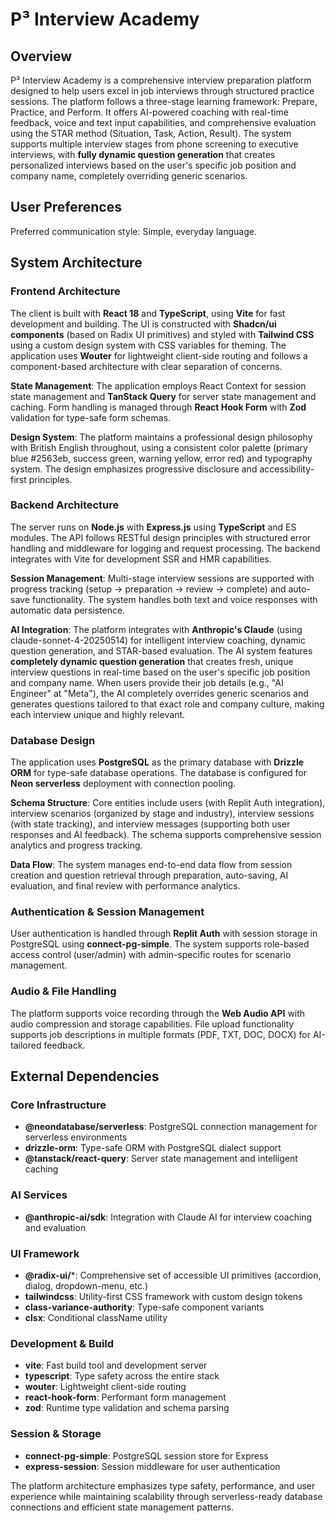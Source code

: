 # P³ Interview Academy

## Overview

P³ Interview Academy is a comprehensive interview preparation platform designed to help users excel in job interviews through structured practice sessions. The platform follows a three-stage learning framework: Prepare, Practice, and Perform. It offers AI-powered coaching with real-time feedback, voice and text input capabilities, and comprehensive evaluation using the STAR method (Situation, Task, Action, Result). The system supports multiple interview stages from phone screening to executive interviews, with **fully dynamic question generation** that creates personalized interviews based on the user's specific job position and company name, completely overriding generic scenarios.

## User Preferences

Preferred communication style: Simple, everyday language.

## System Architecture

### Frontend Architecture
The client is built with **React 18** and **TypeScript**, using **Vite** for fast development and building. The UI is constructed with **Shadcn/ui components** (based on Radix UI primitives) and styled with **Tailwind CSS** using a custom design system with CSS variables for theming. The application uses **Wouter** for lightweight client-side routing and follows a component-based architecture with clear separation of concerns.

**State Management**: The application employs React Context for session state management and **TanStack Query** for server state management and caching. Form handling is managed through **React Hook Form** with **Zod** validation for type-safe form schemas.

**Design System**: The platform maintains a professional design philosophy with British English throughout, using a consistent color palette (primary blue #2563eb, success green, warning yellow, error red) and typography system. The design emphasizes progressive disclosure and accessibility-first principles.

### Backend Architecture
The server runs on **Node.js** with **Express.js** using **TypeScript** and ES modules. The API follows RESTful design principles with structured error handling and middleware for logging and request processing. The backend integrates with Vite for development SSR and HMR capabilities.

**Session Management**: Multi-stage interview sessions are supported with progress tracking (setup → preparation → review → complete) and auto-save functionality. The system handles both text and voice responses with automatic data persistence.

**AI Integration**: The platform integrates with **Anthropic's Claude** (using claude-sonnet-4-20250514) for intelligent interview coaching, dynamic question generation, and STAR-based evaluation. The AI system features **completely dynamic question generation** that creates fresh, unique interview questions in real-time based on the user's specific job position and company name. When users provide their job details (e.g., "AI Engineer" at "Meta"), the AI completely overrides generic scenarios and generates questions tailored to that exact role and company culture, making each interview unique and highly relevant.

### Database Design
The application uses **PostgreSQL** as the primary database with **Drizzle ORM** for type-safe database operations. The database is configured for **Neon serverless** deployment with connection pooling.

**Schema Structure**: Core entities include users (with Replit Auth integration), interview scenarios (organized by stage and industry), interview sessions (with state tracking), and interview messages (supporting both user responses and AI feedback). The schema supports comprehensive session analytics and progress tracking.

**Data Flow**: The system manages end-to-end data flow from session creation and question retrieval through preparation, auto-saving, AI evaluation, and final review with performance analytics.

### Authentication & Session Management
User authentication is handled through **Replit Auth** with session storage in PostgreSQL using **connect-pg-simple**. The system supports role-based access control (user/admin) with admin-specific routes for scenario management.

### Audio & File Handling
The platform supports voice recording through the **Web Audio API** with audio compression and storage capabilities. File upload functionality supports job descriptions in multiple formats (PDF, TXT, DOC, DOCX) for AI-tailored feedback.

## External Dependencies

### Core Infrastructure
- **@neondatabase/serverless**: PostgreSQL connection management for serverless environments
- **drizzle-orm**: Type-safe ORM with PostgreSQL dialect support
- **@tanstack/react-query**: Server state management and intelligent caching

### AI Services
- **@anthropic-ai/sdk**: Integration with Claude AI for interview coaching and evaluation

### UI Framework
- **@radix-ui/***: Comprehensive set of accessible UI primitives (accordion, dialog, dropdown-menu, etc.)
- **tailwindcss**: Utility-first CSS framework with custom design tokens
- **class-variance-authority**: Type-safe component variants
- **clsx**: Conditional className utility

### Development & Build
- **vite**: Fast build tool and development server
- **typescript**: Type safety across the entire stack
- **wouter**: Lightweight client-side routing
- **react-hook-form**: Performant form management
- **zod**: Runtime type validation and schema parsing

### Session & Storage
- **connect-pg-simple**: PostgreSQL session store for Express
- **express-session**: Session middleware for user authentication

The platform architecture emphasizes type safety, performance, and user experience while maintaining scalability through serverless-ready database connections and efficient state management patterns.